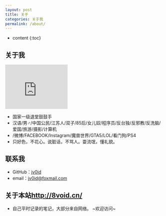 ```yaml
---
layout: post
title: 关于
categories: 关于我
permalink: /about/
---
```


* content
{:toc}


## 关于我

<iframe src="https://githubbadge.appspot.com/jv0id?s=1" style="border: 0;height: 142px;width: 200px;overflow: hidden;" frameBorder="0"></iframe>

- 国家一级退堂鼓鼓手
- 汉语/男♂/中国公民/江苏人/双子/85后/女儿奴/程序员/反台独/反邪教/反洗脑/爱国/旅游/摄影/计算机
- /微博/FACEBOOK/Instagram/魔兽世界/GTA5/LOL/看门狗/PS4
- 只好色，不花心。说脏话，不骂人。耍流氓，懂礼貌。 

## 联系我

* GitHub：[jv0id](https://github.com/jv0id)
* email：<jv0id@foxmail.com>

## 关于本站<http://8void.cn/>

* 自己平时记录的笔记，大部分来自网络。 ~欢迎访问~
